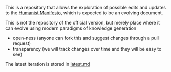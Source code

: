 This is a repository that allows the exploration of possible edits and updates to the [Humanist Manifesto](https://americanhumanist.org/what-is-humanism/manifesto3/), which is expected to be an evolving document.

This is not the repository of the official version, but merely place where it can evolve using modern paradigms of knowledge generation

* open-ness (anyone can fork this and suggest changes through a pull request)
* transparency (we will track changes over time and they will be easy to see)

The latest iteration is stored in [latest.md](https://github.com/narath/humanist_manifesto/blob/main/latest.md)
